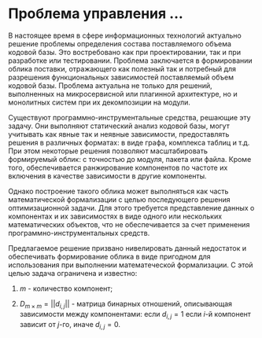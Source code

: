 # Проблема управления ... 

<!-- Какую задачу рассматриваем: определение состава поставляемого объема кодовой базы -->
<!-- Факт, что задача актуальна -->
В настоящее время в сфере информационных технологий актуально решение проблемы определения состава поставляемого объема кодовой базы. Это востребовано как при проектировании, так и при разработке или тестировании. Проблема заключается в формировании облика поставки, отражающего как полезный так и потребный для разрешения функциональных зависимостей поставляемый объем кодовой базы. Проблема актуальна не только для решений, выполненных на микросервисной или плагинной архитектуре, но и монолитных систем при их декомпозиции на модули.

<!-- Обзор существующих решений -->
Существуют программно-инструментальные средства, решающие эту задачу. Они выполняют статический анализ кодовой базы, могут учитывать как явные так и неявные зависимости, предоставлять решения в различных форматах: в виде графа, комплекса таблиц и т.д. При этом некоторые решения позволяют масштабировать формируемый облик: с точностью до модуля, пакета или файла. Кроме того, обеспечивается ранжирование компонентов по частоте их включения в качестве зависимости в другие компоненты.

<!-- Показываю аспект, в котором существующие решения не работают -->
Однако построение такого облика может выполняться как часть математической формализации с целью последующего решения оптимизационной задачи. Для этого требуется представление данных о компонентах и их зависимостях в виде одного или нескольких математических объектов, что не обеспечивается за счет применения программно-инструментальных средств.

<!-- Предлагаю концепцию решения, которое в указанном аспекте работает -->
Предлагаемое решение призвано нивелировать данный недостаток и обеспечивать формирование облика в виде пригодном для использования при выполнении математеческой формализации. С этой целью задача ограничена и известно:

1. $m$ - количество компонент;

2. $D_{m \times m} = ||d_{i, j}||$ - матрица бинарных отношений, описывающая зависимости между компонентами: если $d_{i, j} = 1$ если $i$-й компонент зависит от $j$-го, иначе $d_{i, j} = 0$.

<!-- Демонстрация достоинств -->

<!-- Заключение -->

<!-- Список литературы -->
